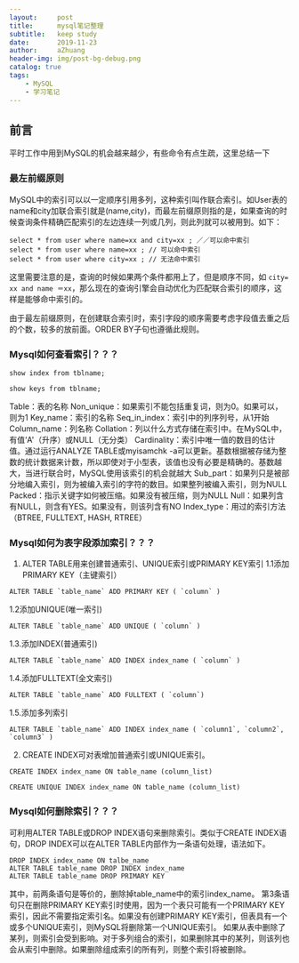 ```yaml
---
layout:     post
title:      mysql笔记整理
subtitle:   keep study
date:       2019-11-23
author:     aZhuang
header-img: img/post-bg-debug.png
catalog: true
tags:
    - MySQL
    - 学习笔记
---
```


## 前言

平时工作中用到MySQL的机会越来越少，有些命令有点生疏，这里总结一下

### 最左前缀原则

MySQL中的索引可以以一定顺序引用多列，这种索引叫作联合索引。如User表的name和city加联合索引就是(name,city)，而最左前缀原则指的是，如果查询的时候查询条件精确匹配索引的左边连续一列或几列，则此列就可以被用到。如下：        

```                                                                                       
select * from user where name=xx and city=xx ; ／／可以命中索引
select * from user where name=xx ; // 可以命中索引
select * from user where city=xx ; // 无法命中索引            
```                                                          
这里需要注意的是，查询的时候如果两个条件都用上了，但是顺序不同，如 `city= xx and name ＝xx`，那么现在的查询引擎会自动优化为匹配联合索引的顺序，这样是能够命中索引的。

由于最左前缀原则，在创建联合索引时，索引字段的顺序需要考虑字段值去重之后的个数，较多的放前面。ORDER BY子句也遵循此规则。

### Mysql如何查看索引？？？
```
show index from tblname;
```
```
show keys from tblname;
```

Table：表的名称
Non_unique：如果索引不能包括重复词，则为0。如果可以，则为1
Key_name：索引的名称
Seq_in_index：索引中的列序列号，从1开始
Column_name：列名称
Collation：列以什么方式存储在索引中。在MySQL中，有值‘A'（升序）或NULL（无分类）
Cardinality：索引中唯一值的数目的估计值。通过运行ANALYZE TABLE或myisamchk -a可以更新。基数根据被存储为整数的统计数据来计数，所以即使对于小型表，该值也没有必要是精确的。基数越大，当进行联合时，MySQL使用该索引的机会就越大
Sub_part：如果列只是被部分地编入索引，则为被编入索引的字符的数目。如果整列被编入索引，则为NULL
Packed：指示关键字如何被压缩。如果没有被压缩，则为NULL
Null：如果列含有NULL，则含有YES。如果没有，则该列含有NO
Index_type：用过的索引方法（BTREE, FULLTEXT, HASH, RTREE）

### Mysql如何为表字段添加索引？？？
1) ALTER TABLE用来创建普通索引、UNIQUE索引或PRIMARY KEY索引
1.1添加PRIMARY KEY（主键索引）
```
ALTER TABLE `table_name` ADD PRIMARY KEY ( `column` ) 
```

1.2添加UNIQUE(唯一索引) 
```
ALTER TABLE `table_name` ADD UNIQUE ( `column` ) 
```
 
1.3.添加INDEX(普通索引) 
```
ALTER TABLE `table_name` ADD INDEX index_name ( `column` )
```
 
1.4.添加FULLTEXT(全文索引) 
```
ALTER TABLE `table_name` ADD FULLTEXT ( `column`) 
```
 
1.5.添加多列索引
```
ALTER TABLE `table_name` ADD INDEX index_name ( `column1`, `column2`, `column3` )
```

2) CREATE INDEX可对表增加普通索引或UNIQUE索引。
```
CREATE INDEX index_name ON table_name (column_list)
```
```
CREATE UNIQUE INDEX index_name ON table_name (column_list)
```

### Mysql如何删除索引？？？
可利用ALTER TABLE或DROP INDEX语句来删除索引。类似于CREATE INDEX语句，DROP INDEX可以在ALTER TABLE内部作为一条语句处理，语法如下。
```
DROP INDEX index_name ON talbe_name
ALTER TABLE table_name DROP INDEX index_name
ALTER TABLE table_name DROP PRIMARY KEY
```
其中，前两条语句是等价的，删除掉table_name中的索引index_name。
第3条语句只在删除PRIMARY KEY索引时使用，因为一个表只可能有一个PRIMARY KEY索引，因此不需要指定索引名。如果没有创建PRIMARY KEY索引，但表具有一个或多个UNIQUE索引，则MySQL将删除第一个UNIQUE索引。
如果从表中删除了某列，则索引会受到影响。对于多列组合的索引，如果删除其中的某列，则该列也会从索引中删除。如果删除组成索引的所有列，则整个索引将被删除。
